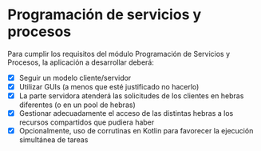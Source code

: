 # Programación de servicios y procesos

Para cumplir los requisitos del módulo Programación de Servicios y Procesos, la aplicación a desarrollar deberá:

- [x] Seguir un modelo cliente/servidor
- [x] Utilizar GUIs (a menos que esté justificado no hacerlo)
- [x] La parte servidora atenderá las solicitudes de los clientes en hebras diferentes (o en un pool de hebras)
- [x] Gestionar adecuadamente el acceso de las distintas hebras a los recursos compartidos que pudiera haber
- [x] Opcionalmente, uso de corrutinas en Kotlin para favorecer la ejecución simultánea de tareas
